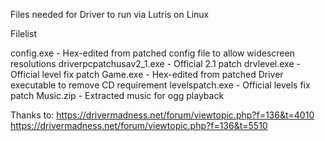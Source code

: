 Files needed for Driver to run via Lutris on Linux

Filelist

config.exe - Hex-edited from patched config file to allow widescreen resolutions
driverpcpatchusav2_1.exe - Official 2.1 patch
drvlevel.exe - Official level fix patch
Game.exe - Hex-edited from patched Driver executable to remove CD requirement
levelspatch.exe - Official levels fix patch
Music.zip - Extracted music for ogg playback

Thanks to:
https://drivermadness.net/forum/viewtopic.php?f=136&t=4010
https://drivermadness.net/forum/viewtopic.php?f=136&t=5510